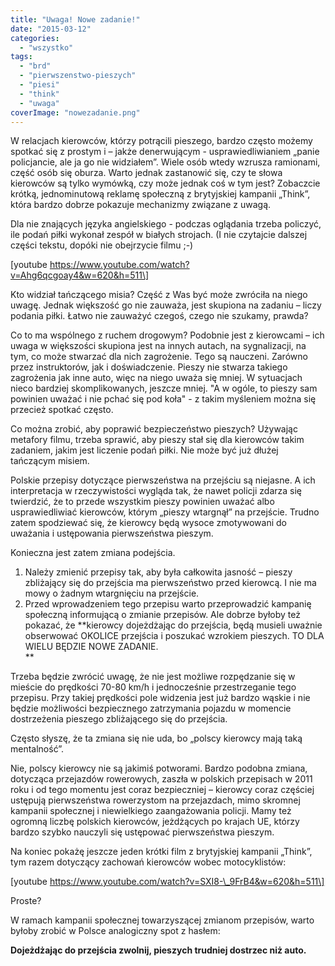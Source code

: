 ```yaml
---
title: "Uwaga! Nowe zadanie!"
date: "2015-03-12"
categories: 
  - "wszystko"
tags: 
  - "brd"
  - "pierwszenstwo-pieszych"
  - "piesi"
  - "think"
  - "uwaga"
coverImage: "nowezadanie.png"
---
```


W relacjach kierowców, którzy potrącili pieszego, bardzo często możemy spotkać się z prostym i – jakże denerwującym - usprawiedliwianiem „panie policjancie, ale ja go nie widziałem”. Wiele osób wtedy wzrusza ramionami, część osób się oburza. Warto jednak zastanowić się, czy te słowa kierowców są tylko wymówką, czy może jednak coś w tym jest? Zobaczcie krótką, jednominutową reklamę społeczną z brytyjskiej kampanii „Think”, która bardzo dobrze pokazuje mechanizmy związane z uwagą.

Dla nie znających języka angielskiego - podczas oglądania trzeba policzyć, ile podań piłki wykonał zespół w białych strojach. (I nie czytajcie dalszej części tekstu, dopóki nie obejrzycie filmu ;-)

\[youtube https://www.youtube.com/watch?v=Ahg6qcgoay4&w=620&h=511\]

Kto widział tańczącego misia? Część z Was być może zwróciła na niego uwagę. Jednak większość go nie zauważa, jest skupiona na zadaniu – liczy podania piłki. Łatwo nie zauważyć czegoś, czego nie szukamy, prawda?

Co to ma wspólnego z ruchem drogowym? Podobnie jest z kierowcami – ich uwaga w większości skupiona jest na innych autach, na sygnalizacji, na tym, co może stwarzać dla nich zagrożenie. Tego są nauczeni. Zarówno przez instruktorów, jak i doświadczenie. Pieszy nie stwarza takiego zagrożenia jak inne auto, więc na niego uważa się mniej. W sytuacjach nieco bardziej skomplikowanych, jeszcze mniej. "A w ogóle, to pieszy sam powinien uważać i nie pchać się pod koła" - z takim myśleniem można się przecież spotkać często.

Co można zrobić, aby poprawić bezpieczeństwo pieszych? Używając metafory filmu, trzeba sprawić, aby pieszy stał się dla kierowców takim zadaniem, jakim jest liczenie podań piłki. Nie może być już dłużej tańczącym misiem.

Polskie przepisy dotyczące pierwszeństwa na przejściu są niejasne. A ich interpretacja w rzeczywistości wygląda tak, że nawet policji zdarza się twierdzić, że to przede wszystkim pieszy powinien uważać albo usprawiedliwiać kierowców, którym „pieszy wtargnął” na przejście. Trudno zatem spodziewać się, że kierowcy będą wysoce zmotywowani do uważania i ustępowania pierwszeństwa pieszym.

Konieczna jest zatem zmiana podejścia.

1. Należy zmienić przepisy tak, aby była całkowita jasność – pieszy zbliżający się do przejścia ma pierwszeństwo przed kierowcą. I nie ma mowy o żadnym wtargnięciu na przejście.
2. Przed wprowadzeniem tego przepisu warto przeprowadzić kampanię społeczną informującą o zmianie przepisów. Ale dobrze byłoby też pokazać, że **kierowcy dojeżdżając do przejścia, będą musieli uważnie obserwować OKOLICE przejścia i poszukać wzrokiem pieszych. TO DLA WIELU BĘDZIE NOWE ZADANIE.  
    **

Trzeba będzie zwrócić uwagę, że nie jest możliwe rozpędzanie się w mieście do prędkości 70-80 km/h i jednocześnie przestrzeganie tego przepisu. Przy takiej prędkości pole widzenia jest już bardzo wąskie i nie będzie możliwości bezpiecznego zatrzymania pojazdu w momencie dostrzeżenia pieszego zbliżającego się do przejścia. 

Często słyszę, że ta zmiana się nie uda, bo „polscy kierowcy mają taką mentalność”.

Nie, polscy kierowcy nie są jakimiś potworami. Bardzo podobna zmiana, dotycząca przejazdów rowerowych, zaszła w polskich przepisach w 2011 roku i od tego momentu jest coraz bezpieczniej – kierowcy coraz częściej ustępują pierwszeństwa rowerzystom na przejazdach, mimo skromnej kampanii społecznej i niewielkiego zaangażowania policji. Mamy też ogromną liczbę polskich kierowców, jeżdżących po krajach UE, którzy bardzo szybko nauczyli się ustępować pierwszeństwa pieszym.

Na koniec pokażę jeszcze jeden krótki film z brytyjskiej kampanii „Think”, tym razem dotyczący zachowań kierowców wobec motocyklistów:

\[youtube https://www.youtube.com/watch?v=SXI8-\_9FrB4&w=620&h=511\]

Proste?

W ramach kampanii społecznej towarzyszącej zmianom przepisów, warto byłoby zrobić w Polsce analogiczny spot z hasłem:

**Dojeżdżając do przejścia zwolnij, pieszych trudniej dostrzec niż auto.**
